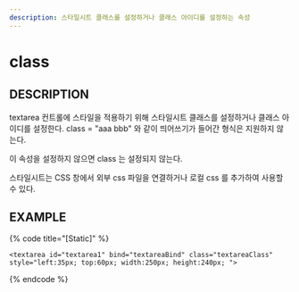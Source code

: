 ```yaml
---
description: 스타일시트 클래스를 설정하거나 클래스 아이디를 설정하는 속성
---
```


# class

## DESCRIPTION

textarea 컨트롤에 스타일을 적용하기 위해 스타일시트 클래스를 설정하거나 클래스 아이디를 설정한다. class = "aaa bbb" 와 같이 띄어쓰기가 들어간 형식은 지원하지 않는다.

이 속성을 설정하지 않으면 class 는 설정되지 않는다.

스타일시트는 CSS 창에서 외부 css 파일을 연결하거나 로컬 css 를 추가하여 사용할 수 있다.

## EXAMPLE

{% code title="\[Static\]" %}
```markup
<textarea id="textarea1" bind="textareaBind" class="textareaClass" style="left:35px; top:60px; width:250px; height:240px; "> 
```
{% endcode %}

